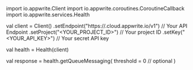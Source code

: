 import io.appwrite.Client
import io.appwrite.coroutines.CoroutineCallback
import io.appwrite.services.Health

val client = Client()
    .setEndpoint("https://<REGION>.cloud.appwrite.io/v1") // Your API Endpoint
    .setProject("<YOUR_PROJECT_ID>") // Your project ID
    .setKey("<YOUR_API_KEY>") // Your secret API key

val health = Health(client)

val response = health.getQueueMessaging(
    threshold = 0 // optional
)
